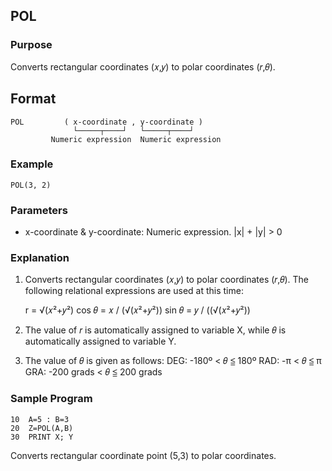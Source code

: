 ## POL

### Purpose
Converts rectangular coordinates (𝑥,𝑦) to polar coordinates (𝑟,𝜃).

## Format
```basic
POL         ( x-coordinate , y-coordinate )
              └─────┬────┘   └─────┬────┘ 
         Numeric expression  Numeric expression
```

### Example
```basic
POL(3, 2)
```

### Parameters
- x-coordinate & y-coordinate: Numeric expression. |x| + |y| > 0

### Explanation
1. Converts rectangular coordinates (𝑥,𝑦) to polar coordinates (𝑟,𝜃).
   The following relational expressions are used at this time:

   r = √(𝑥²+𝑦²)    cos 𝜃 = 𝑥 / (√(𝑥²+𝑦²))   sin 𝜃 = 𝑦 / ((√(𝑥²+𝑦²))

2. The value of 𝑟  is automatically assigned to variable X, while
   𝜃 is automatically assigned to variable Y.
3. The value of 𝜃 is given as follows:
   DEG: -180º < 𝜃 ≦ 180º
   RAD: -π < 𝜃 ≦ π 
   GRA: -200 grads < 𝜃 ≦ 200 grads

### Sample Program
```basic
10  A=5 : B=3
20  Z=POL(A,B)
30  PRINT X; Y
```
Converts rectangular coordinate point (5,3) to polar coordinates.





